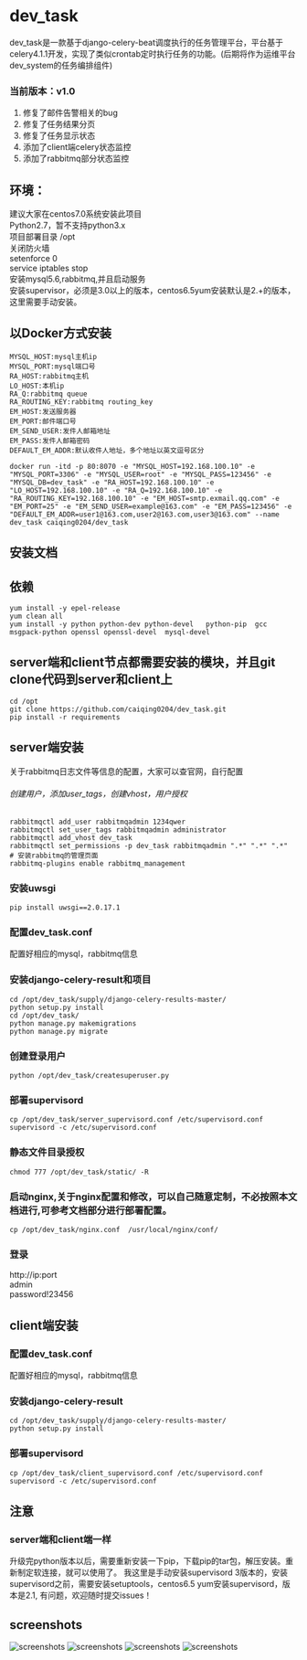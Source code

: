 # dev_task
dev_task是一款基于django-celery-beat调度执行的任务管理平台，平台基于celery4.1.1开发，实现了类似crontab定时执行任务的功能。(后期将作为运维平台dev_system的任务编排组件)<br>
### 当前版本：v1.0
1. 修复了邮件告警相关的bug
2. 修复了任务结果分页
3. 修复了任务显示状态
4. 添加了client端celery状态监控
5. 添加了rabbitmq部分状态监控
## 环境：
建议大家在centos7.0系统安装此项目<br>
Python2.7，暂不支持python3.x<br>
项目部署目录 /opt<br>
关闭防火墙<br>
setenforce 0<br>
service iptables stop<br>
安装mysql5.6,rabbitmq,并且启动服务<br>
安装supervisor，必须是3.0以上的版本，centos6.5yum安装默认是2.+的版本，这里需要手动安装。<br>

## 以Docker方式安装

```
MYSQL_HOST:mysql主机ip
MYSQL_PORT:mysql端口号
RA_HOST:rabbitmq主机
LO_HOST:本机ip
RA_Q:rabbitmq queue
RA_ROUTING_KEY:rabbitmq routing_key
EM_HOST:发送服务器
EM_PORT:邮件端口号
EM_SEND_USER:发件人邮箱地址
EM_PASS:发件人邮箱密码
DEFAULT_EM_ADDR:默认收件人地址，多个地址以英文逗号区分
```

```
docker run -itd -p 80:8070 -e "MYSQL_HOST=192.168.100.10" -e "MYSQL_PORT=3306" -e "MYSQL_USER=root" -e "MYSQL_PASS=123456" -e "MYSQL_DB=dev_task" -e "RA_HOST=192.168.100.10" -e "LO_HOST=192.168.100.10" -e "RA_Q=192.168.100.10" -e "RA_ROUTING_KEY=192.168.100.10" -e "EM_HOST=smtp.exmail.qq.com" -e "EM_PORT=25" -e "EM_SEND_USER=example@163.com" -e "EM_PASS=123456" -e "DEFAULT_EM_ADDR=user1@163.com,user2@163.com,user3@163.com" --name dev_task caiqing0204/dev_task
```

## 安装文档
## 依赖
```
yum install -y epel-release
yum clean all
yum install -y python python-dev python-devel   python-pip  gcc  msgpack-python openssl openssl-devel  mysql-devel
```
## server端和client节点都需要安装的模块，并且git clone代码到server和client上
```
cd /opt
git clone https://github.com/caiqing0204/dev_task.git
pip install -r requirements
```

## server端安装
关于rabbitmq日志文件等信息的配置，大家可以查官网，自行配置<br>
###### 创建用户，添加user_tags，创建vhost，用户授权
```
rabbitmqctl add_user rabbitmqadmin 1234qwer
rabbitmqctl set_user_tags rabbitmqadmin administrator
rabbitmqctl add_vhost dev_task
rabbitmqctl set_permissions -p dev_task rabbitmqadmin ".*" ".*" ".*"
# 安装rabbitmq的管理页面
rabbitmq-plugins enable rabbitmq_management
```

### 安装uwsgi
```
pip install uwsgi==2.0.17.1
```
### 配置dev_task.conf
配置好相应的mysql，rabbitmq信息

### 安装django-celery-result和项目
```
cd /opt/dev_task/supply/django-celery-results-master/
python setup.py install
cd /opt/dev_task/
python manage.py makemigrations
python manage.py migrate
```
### 创建登录用户
```
python /opt/dev_task/createsuperuser.py
```
### 部署supervisord
```
cp /opt/dev_task/server_supervisord.conf /etc/supervisord.conf
supervisord -c /etc/supervisord.conf
```
### 静态文件目录授权
```
chmod 777 /opt/dev_task/static/ -R
```
### 启动nginx,关于nginx配置和修改，可以自己随意定制，不必按照本文档进行,可参考文档部分进行部署配置。
```
cp /opt/dev_task/nginx.conf  /usr/local/nginx/conf/
```
### 登录
http://ip:port<br>
admin<br>
password!23456

## client端安装
### 配置dev_task.conf
配置好相应的mysql，rabbitmq信息

### 安装django-celery-result
```
cd /opt/dev_task/supply/django-celery-results-master/
python setup.py install
```
### 部署supervisord
```
cp /opt/dev_task/client_supervisord.conf /etc/supervisord.conf
supervisord -c /etc/supervisord.conf
```
## 注意
### server端和client端一样
升级完python版本以后，需要重新安装一下pip，下载pip的tar包，解压安装。重新制定软连接，就可以使用了。
我这里是手动安装supervisord 3版本的，安装supervisord之前，需要安装setuptools，centos6.5 yum安装supervisord，版本是2.1,
有问题，欢迎随时提交issues！

## screenshots
![screenshots](./screenshots/index.png   "screenshots")
![screenshots](./screenshots/job_list.png   "screenshots")
![screenshots](./screenshots/result_list1.png   "screenshots")
![screenshots](./screenshots/result_list2.png   "screenshots")
